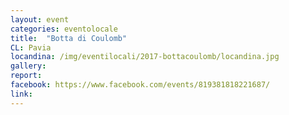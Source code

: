 ```yaml
---
layout: event
categories: eventolocale
title:  "Botta di Coulomb"
CL: Pavia
locandina: /img/eventilocali/2017-bottacoulomb/locandina.jpg
gallery:
report:
facebook: https://www.facebook.com/events/819381818221687/
link: 
---
```

